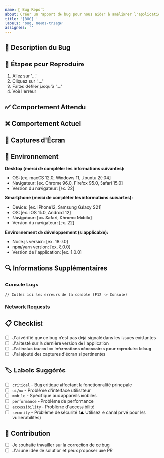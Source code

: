 ```yaml
---
name: 🐛 Bug Report
about: Créer un rapport de bug pour nous aider à améliorer l'application
title: '[BUG] '
labels: 'bug, needs-triage'
assignees: ''
---
```


## 🐛 Description du Bug

<!-- Une description claire et concise du problème -->

## 🔄 Étapes pour Reproduire

<!-- Étapes pour reproduire le comportement -->
1. Allez sur '...'
2. Cliquez sur '....'
3. Faites défiler jusqu'à '....'
4. Voir l'erreur

## ✅ Comportement Attendu

<!-- Une description claire et concise de ce que vous attendiez -->

## ❌ Comportement Actuel

<!-- Une description claire et concise de ce qui se passe actuellement -->

## 📸 Captures d'Écran

<!-- Si applicable, ajoutez des captures d'écran pour expliquer votre problème -->

## 📱 Environnement

**Desktop (merci de compléter les informations suivantes):**
 - OS: [ex. macOS 12.0, Windows 11, Ubuntu 20.04]
 - Navigateur: [ex. Chrome 96.0, Firefox 95.0, Safari 15.0]
 - Version du navigateur: [ex. 22]

**Smartphone (merci de compléter les informations suivantes):**
 - Device: [ex. iPhone12, Samsung Galaxy S21]
 - OS: [ex. iOS 15.0, Android 12]
 - Navigateur: [ex. Safari, Chrome Mobile]
 - Version du navigateur: [ex. 22]

**Environnement de développement (si applicable):**
 - Node.js version: [ex. 18.0.0]
 - npm/yarn version: [ex. 8.0.0]
 - Version de l'application: [ex. 1.0.0]

## 🔍 Informations Supplémentaires

<!-- Ajoutez ici tout autre contexte ou information pertinente sur le problème -->

### Console Logs
```
// Collez ici les erreurs de la console (F12 -> Console)
```

### Network Requests
<!-- Si le bug est lié à des requêtes réseau, ajoutez les détails -->

## 📋 Checklist

- [ ] J'ai vérifié que ce bug n'est pas déjà signalé dans les issues existantes
- [ ] J'ai testé sur la dernière version de l'application
- [ ] J'ai inclus toutes les informations nécessaires pour reproduire le bug
- [ ] J'ai ajouté des captures d'écran si pertinentes

## 🏷️ Labels Suggérés

<!-- Cochez les labels appropriés -->
- [ ] `critical` - Bug critique affectant la fonctionnalité principale
- [ ] `ui/ux` - Problème d'interface utilisateur
- [ ] `mobile` - Spécifique aux appareils mobiles
- [ ] `performance` - Problème de performance
- [ ] `accessibility` - Problème d'accessibilité
- [ ] `security` - Problème de sécurité (⚠️ Utilisez le canal privé pour les vulnérabilités)

## 🤝 Contribution

<!-- Si vous souhaitez contribuer à la correction -->
- [ ] Je souhaite travailler sur la correction de ce bug
- [ ] J'ai une idée de solution et peux proposer une PR
